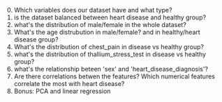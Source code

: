 0. Which variables does our dataset have and what type?
1. is the dataset balanced between heart disease and healthy group?
2. what's the distribution of male/female in the whole dataset?
3. What's the age distrubution in male/female? and in healthy/heart disease group?
4. What's the distribution of chest_pain in disease vs healthy group?
5. what's the distribution of thallium_stress_test in disease vs healthy group?
6. what's the relationship beteen 'sex' and 'heart_disease_diagnosis'?
7. Are there correlations betwen the features? Which numerical features correlate the most with heart disease?
8. Bonus: PCA and linear regression

